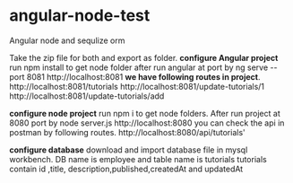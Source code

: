 # angular-node-test
Angular node and sequlize orm


Take the zip file for both and export as folder.
**configure Angular project**
run npm install to get node folder
after run angular at port by
ng serve --port 8081 
http://localhost:8081
**we have following routes in project**.
http://localhost:8081/tutorials
http://localhost:8081/update-tutorials/1
http://localhost:8081/update-tutorials/add



**configure node project**
run npm i to get node folders.
After run project at 8080 port by
node server.js
http://localhost:8080
you can check the api in postman by following routes.
http://localhost:8080/api/tutorials'


**configure database**
download and import database file in mysql workbench.
DB name is employee and table name is tutorials 
tutorials contain 
id ,title, description,published,createdAt and updatedAt
